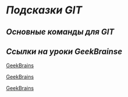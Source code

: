 # __*Подсказки GIT*__

## *Основные команды для GIT*

## *Ссылки на уроки GeekBrainse*

[GeekBrains]("https://gb.ru/lessons/408951" "Посмотреть лекцию 1")

[GeekBrains]("https://gb.ru/lessons/408952" "Посмотреть Семинар 1")

[GeekBrains]("https://gb.ru/lessons/408951" "Посмотреть лекцию 1")